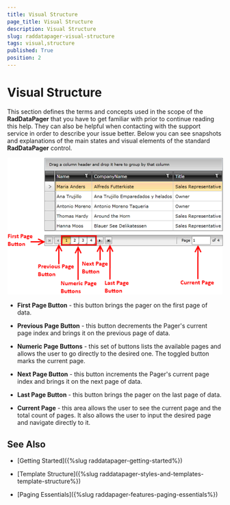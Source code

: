 ```yaml
---
title: Visual Structure
page_title: Visual Structure
description: Visual Structure
slug: raddatapager-visual-structure
tags: visual,structure
published: True
position: 2
---
```


# Visual Structure


This section defines the terms and concepts used in the scope of the __RadDataPager__ that you have to get familiar with prior to continue reading this help. They can also be helpful when contacting with the support service in order to describe your issue better. Below you can see snapshots and explanations of the main states and visual elements of the standard __RadDataPager__ control.

 ![](images/RadDataPager_VisualStructure_01.png)

* __First Page Button__ - this button brings the pager on the first page of data.

* __Previous Page Button__ - this button decrements the Pager's current page index and brings it on the previous page of data.

* __Numeric Page Buttons__ - this set of buttons lists the available pages and allows the user to go directly to the desired one. The toggled button marks the current page.

* __Next Page Button__ - this button increments the Pager's current page index and brings it on the next page of data.

* __Last Page Button__ - this button brings the pager on the last page of data.

* __Current Page__ - this area allows the user to see the current page and the total count of pages. It also allows the user to input the desired page and navigate directly to it.

## See Also

 * [Getting Started]({%slug raddatapager-getting-started%})

 * [Template Structure]({%slug raddatapager-styles-and-templates-template-structure%})

 * [Paging Essentials]({%slug raddapager-features-paging-essentials%})
